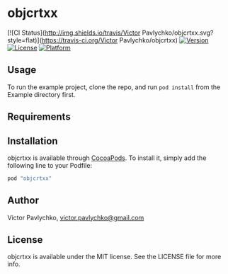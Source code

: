# objcrtxx

[![CI Status](http://img.shields.io/travis/Victor Pavlychko/objcrtxx.svg?style=flat)](https://travis-ci.org/Victor Pavlychko/objcrtxx)
[![Version](https://img.shields.io/cocoapods/v/objcrtxx.svg?style=flat)](http://cocoapods.org/pods/objcrtxx)
[![License](https://img.shields.io/cocoapods/l/objcrtxx.svg?style=flat)](http://cocoapods.org/pods/objcrtxx)
[![Platform](https://img.shields.io/cocoapods/p/objcrtxx.svg?style=flat)](http://cocoapods.org/pods/objcrtxx)

## Usage

To run the example project, clone the repo, and run `pod install` from the Example directory first.

## Requirements

## Installation

objcrtxx is available through [CocoaPods](http://cocoapods.org). To install
it, simply add the following line to your Podfile:

```ruby
pod "objcrtxx"
```

## Author

Victor Pavlychko, victor.pavlychko@gmail.com

## License

objcrtxx is available under the MIT license. See the LICENSE file for more info.

